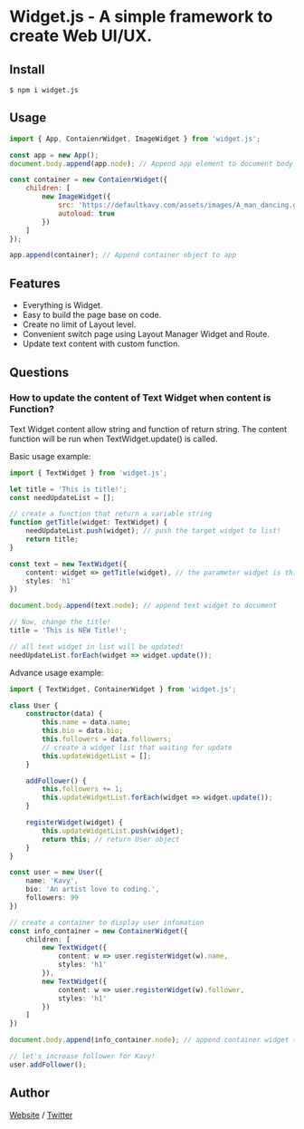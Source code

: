 # Widget.js - A simple framework to create Web UI/UX.

## Install
```
$ npm i widget.js
```

## Usage
```js
import { App, ContaienrWidget, ImageWidget } from 'widget.js';

const app = new App();
document.body.append(app.node); // Append app element to document body

const container = new ContaienrWidget({
    children: [
        new ImageWidget({
            src: 'https://defaultkavy.com/assets/images/A_man_dancing.gif',
            autoload: true
        })
    ]
});

app.append(container); // Append container object to app

```

## Features
- Everything is Widget.
- Easy to build the page base on code.
- Create no limit of Layout level.
- Convenient switch page using Layout Manager Widget and Route.
- Update text content with custom function.

## Questions

### **How to update the content of Text Widget when content is Function?**
Text Widget content allow string and function of return string. The content function will be run when TextWidget.update() is called.

Basic usage example:
```ts
import { TextWidget } from 'widget.js';

let title = 'This is title!';
const needUpdateList = [];

// create a function that return a variable string
function getTitle(widget: TextWidget) {
    needUpdateList.push(widget); // push the target widget to list!
    return title;
}

const text = new TextWidget({
    content: widget => getTitle(widget), // the parameter widget is this TextWidget
    styles: 'h1'
})

document.body.append(text.node); // append text widget to document

// Now, change the title!
title = 'This is NEW Title!';

// all text widget in list will be updated!
needUpdateList.forEach(widget => widget.update()); 
```

Advance usage example:
```ts
import { TextWidget, ContainerWidget } from 'widget.js';

class User {
    constructor(data) {
        this.name = data.name;
        this.bio = data.bio;
        this.followers = data.followers;
        // create a widget list that waiting for update
        this.updateWidgetList = [];
    }

    addFollower() {
        this.followers += 1;
        this.updateWidgetList.forEach(widget => widget.update());
    }

    registerWidget(widget) {
        this.updateWidgetList.push(widget);
        return this; // return User object
    }
}

const user = new User({
    name: 'Kavy',
    bio: 'An artist love to coding.',
    followers: 99
})

// create a container to display user infomation
const info_container = new ContainerWidget({
    children: [
        new TextWidget({
            content: w => user.registerWidget(w).name,
            styles: 'h1'
        }),
        new TextWidget({
            content: w => user.registerWidget(w).follower,
            styles: 'h1'
        })
    ]
})

document.body.append(info_container.node); // append container widget to document

// let's increase follower for Kavy!
user.addFollower();
```

## Author
[Website](https://defaultkavy.com) /
[Twitter](https://twitter.com/defaultkavy)